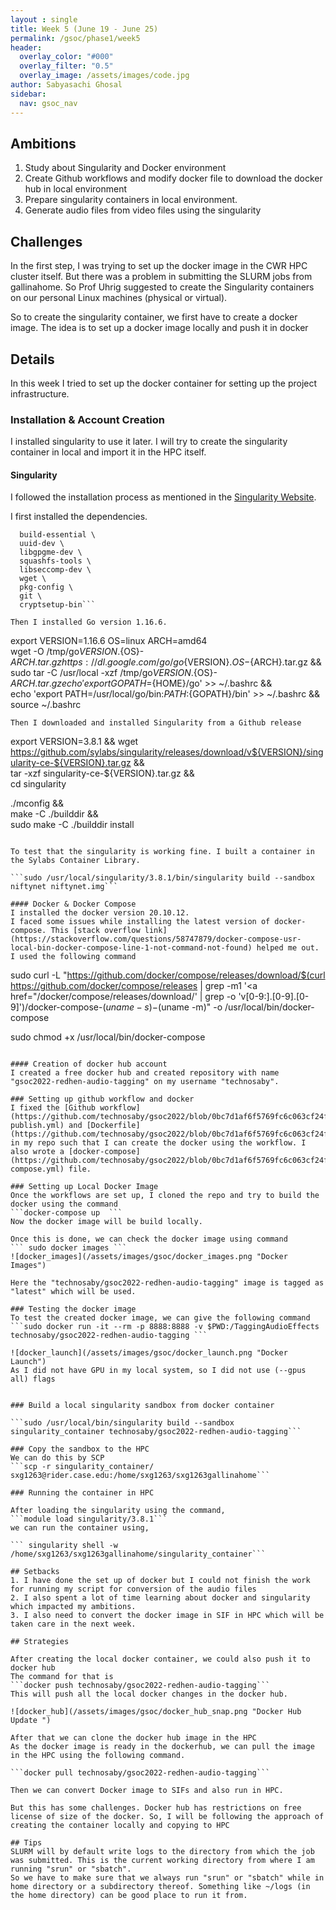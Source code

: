 ```yaml
---
layout : single 
title: Week 5 (June 19 - June 25) 
permalink: /gsoc/phase1/week5
header:
  overlay_color: "#000"
  overlay_filter: "0.5"
  overlay_image: /assets/images/code.jpg
author: Sabyasachi Ghosal
sidebar:
  nav: gsoc_nav
---
```


## Ambitions
1. Study about Singularity and Docker environment 
2. Create Github workflows and modify docker file to download the docker hub in local environment  
3. Prepare singularity containers in local environment. 
4. Generate audio files from video files using the singularity

## Challenges
In the first step, I was trying to set up the docker image in the CWR HPC cluster itself. But there was a problem in submitting the SLURM jobs from gallinahome. So Prof Uhrig suggested to create the Singularity containers on our personal Linux machines (physical or virtual).  

So to create the singularity container, we first have to create a docker image. The idea is to set up a docker image locally and push it in docker

## Details
In this week I tried to set up the docker container for setting up the project infrastructure.

### Installation & Account Creation
I installed singularity to use it later. I will try to create the singularity container in local and import it in the HPC itself. 

#### Singularity 
I followed the installation process as mentioned in the [Singularity Website](https://docs.sylabs.io/guides/3.6/admin-guide/admin_quickstart.html#installation-from-source). 
    
I first installed the dependencies. 
```sudo apt-get update && sudo apt-get install -y \
  build-essential \
  uuid-dev \
  libgpgme-dev \
  squashfs-tools \
  libseccomp-dev \
  wget \
  pkg-config \
  git \
  cryptsetup-bin```

Then I installed Go version 1.16.6.
```
export VERSION=1.16.6 OS=linux ARCH=amd64  
wget -O /tmp/go${VERSION}.${OS}-${ARCH}.tar.gz https://dl.google.com/go/go${VERSION}.${OS}-${ARCH}.tar.gz && \
sudo tar -C /usr/local -xzf /tmp/go${VERSION}.${OS}-${ARCH}.tar.gz
echo 'export GOPATH=${HOME}/go' >> ~/.bashrc && \
echo 'export PATH=/usr/local/go/bin:${PATH}:${GOPATH}/bin' >> ~/.bashrc && \
source ~/.bashrc
```
Then I downloaded and installed Singularity from a Github release

```
export VERSION=3.8.1 && wget https://github.com/sylabs/singularity/releases/download/v${VERSION}/singularity-ce-${VERSION}.tar.gz && \
tar -xzf singularity-ce-${VERSION}.tar.gz && \
cd singularity

./mconfig && \
make -C ./builddir && \
sudo make -C ./builddir install
```

To test that the singularity is working fine. I built a container in the Sylabs Container Library.

```sudo /usr/local/singularity/3.8.1/bin/singularity build --sandbox niftynet niftynet.img```

#### Docker & Docker Compose
I installed the docker version 20.10.12. 
I faced some issues while installing the latest version of docker-compose. This [stack overflow link](https://stackoverflow.com/questions/58747879/docker-compose-usr-local-bin-docker-compose-line-1-not-command-not-found) helped me out. I used the following command
```
sudo curl -L "https://github.com/docker/compose/releases/download/$(curl https://github.com/docker/compose/releases | grep -m1 '<a href="/docker/compose/releases/download/' | grep -o 'v[0-9:].[0-9].[0-9]')/docker-compose-$(uname -s)-$(uname -m)" -o /usr/local/bin/docker-compose

sudo chmod +x /usr/local/bin/docker-compose
```

#### Creation of docker hub account
I created a free docker hub and created repository with name "gsoc2022-redhen-audio-tagging" on my username "technosaby".

### Setting up github workflow and docker
I fixed the [Github workflow](https://github.com/technosaby/gsoc2022/blob/0bc7d1af6f5769fc6c063cf24f34c6d4719ceb53/.github/workflows/docker-publish.yml) and [Dockerfile](https://github.com/technosaby/gsoc2022/blob/0bc7d1af6f5769fc6c063cf24f34c6d4719ceb53/Dockerfile) in my repo such that I can create the docker using the workflow. I also wrote a [docker-compose](https://github.com/technosaby/gsoc2022/blob/0bc7d1af6f5769fc6c063cf24f34c6d4719ceb53/docker-compose.yml) file.

### Setting up Local Docker Image
Once the workflows are set up, I cloned the repo and try to build the docker using the command
```docker-compose up  ```
Now the docker image will be build locally.

Once this is done, we can check the docker image using command 
``` sudo docker images ```
![docker_images](/assets/images/gsoc/docker_images.png "Docker Images")

Here the "technosaby/gsoc2022-redhen-audio-tagging" image is tagged as "latest" which will be used.

### Testing the docker image
To test the created docker image, we can give the following command
```sudo docker run -it --rm -p 8888:8888 -v $PWD:/TaggingAudioEffects technosaby/gsoc2022-redhen-audio-tagging ```

![docker_launch](/assets/images/gsoc/docker_launch.png "Docker Launch")
As I did not have GPU in my local system, so I did not use (--gpus all) flags
 

### Build a local singularity sandbox from docker container

```sudo /usr/local/bin/singularity build --sandbox singularity_container technosaby/gsoc2022-redhen-audio-tagging```

### Copy the sandbox to the HPC
We can do this by SCP
```scp -r singularity_container/ sxg1263@rider.case.edu:/home/sxg1263/sxg1263gallinahome```

### Running the container in HPC

After loading the singularity using the command,
```module load singularity/3.8.1```
we can run the container using,

``` singularity shell -w /home/sxg1263/sxg1263gallinahome/singularity_container```

## Setbacks
1. I have done the set up of docker but I could not finish the work for running my script for conversion of the audio files
2. I also spent a lot of time learning about docker and singularity which impacted my ambitions. 
3. I also need to convert the docker image in SIF in HPC which will be taken care in the next week.

## Strategies

After creating the local docker container, we could also push it to docker hub
The command for that is
```docker push technosaby/gsoc2022-redhen-audio-tagging```
This will push all the local docker changes in the docker hub.

![docker_hub](/assets/images/gsoc/docker_hub_snap.png "Docker Hub Update ")

After that we can clone the docker hub image in the HPC
As the docker image is ready in the dockerhub, we can pull the image in the HPC using the following command. 

```docker pull technosaby/gsoc2022-redhen-audio-tagging```

Then we can convert Docker image to SIFs and also run in HPC. 

But this has some challenges. Docker hub has restrictions on free license of size of the docker. So, I will be following the approach of creating the container locally and copying to HPC

## Tips
SLURM will by default write logs to the directory from which the job was submitted. This is the current working directory from where I am running "srun" or "sbatch". 
So we have to make sure that we always run "srun" or "sbatch" while in home directory or a subdirectory thereof. Something like ~/logs (in the home directory) can be good place to run it from.